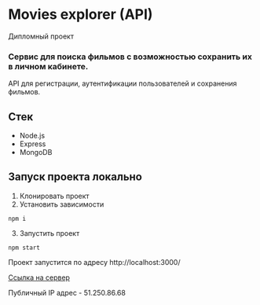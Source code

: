 # Movies explorer (API)
Дипломный проект
### Сервис для поиска фильмов с возможностью сохранить их в личном кабинете. 
API для регистрации, аутентификации пользователей и сохранения фильмов.

## Стек
* Node.js
* Express
* MongoDB

## Запуск проекта локально

1. Клонировать проект
2. Установить зависимости
```
npm i
```
3. Запустить проект
```
npm start
```
Проект запустится по адресу http://localhost:3000/


[Ссылка на сервер](https://api.movies.explorer.nomoreparties.sbs)

Публичный IP адрес - 51.250.86.68
